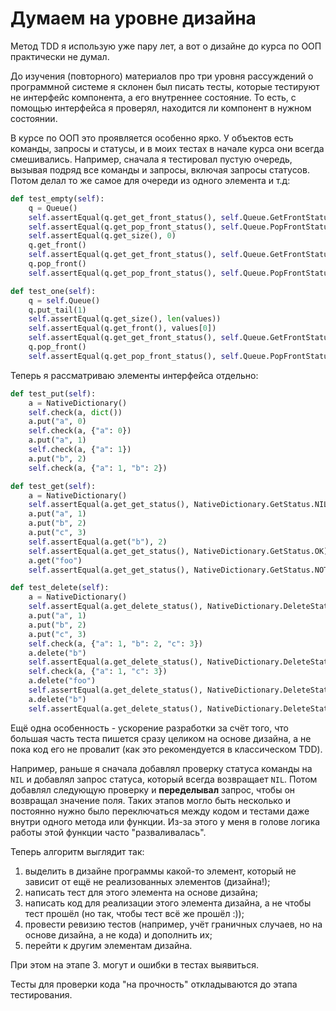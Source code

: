 # Думаем на уровне дизайна

Метод TDD я использую уже пару лет, а вот о дизайне до курса по ООП практически не думал. 

До изучения (повторного) материалов про три уровня рассуждений о программной системе
я склонен был писать тесты, которые тестируют не интерфейс компонента,
а его внутреннее состояние.
То есть, с помощью интерфейса я проверял, находится ли компонент в нужном состоянии.

В курсе по ООП это проявляется особенно ярко.
У объектов есть команды, запросы и статусы, и в моих тестах в начале курса
они всегда смешивались.
Например, сначала я тестировал пустую очередь, вызывая подряд
все команды и запросы, включая запросы статусов.
Потом делал то же самое для очереди из одного элемента и т.д:
```Python
def test_empty(self):
    q = Queue()
    self.assertEqual(q.get_get_front_status(), self.Queue.GetFrontStatus.NIL)
    self.assertEqual(q.get_pop_front_status(), self.Queue.PopFrontStatus.NIL)
    self.assertEqual(q.get_size(), 0)
    q.get_front()
    self.assertEqual(q.get_get_front_status(), self.Queue.GetFrontStatus.EMPTY)
    q.pop_front()
    self.assertEqual(q.get_pop_front_status(), self.Queue.PopFrontStatus.EMPTY)

def test_one(self):
    q = self.Queue()
    q.put_tail(1)
    self.assertEqual(q.get_size(), len(values))
    self.assertEqual(q.get_front(), values[0])
    self.assertEqual(q.get_get_front_status(), self.Queue.GetFrontStatus.OK)
    q.pop_front()
    self.assertEqual(q.get_pop_front_status(), self.Queue.PopFrontStatus.OK)
```

Теперь я рассматриваю элементы интерфейса отдельно:
```Python
def test_put(self):
    a = NativeDictionary()
    self.check(a, dict())
    a.put("a", 0)
    self.check(a, {"a": 0})
    a.put("a", 1)
    self.check(a, {"a": 1})
    a.put("b", 2)
    self.check(a, {"a": 1, "b": 2})

def test_get(self):
    a = NativeDictionary()
    self.assertEqual(a.get_get_status(), NativeDictionary.GetStatus.NIL)
    a.put("a", 1)
    a.put("b", 2)
    a.put("c", 3)
    self.assertEqual(a.get("b"), 2)
    self.assertEqual(a.get_get_status(), NativeDictionary.GetStatus.OK)
    a.get("foo")
    self.assertEqual(a.get_get_status(), NativeDictionary.GetStatus.NOT_FOUND)

def test_delete(self):
    a = NativeDictionary()
    self.assertEqual(a.get_delete_status(), NativeDictionary.DeleteStatus.NIL)
    a.put("a", 1)
    a.put("b", 2)
    a.put("c", 3)
    self.check(a, {"a": 1, "b": 2, "c": 3})
    a.delete("b")
    self.assertEqual(a.get_delete_status(), NativeDictionary.DeleteStatus.OK)
    self.check(a, {"a": 1, "c": 3})
    a.delete("foo")
    self.assertEqual(a.get_delete_status(), NativeDictionary.DeleteStatus.NOT_FOUND)
    a.delete("b")
    self.assertEqual(a.get_delete_status(), NativeDictionary.DeleteStatus.NOT_FOUND)
```

Ещё одна особенность - ускорение разработки за счёт того,
что большая часть теста пишется сразу целиком на основе дизайна,
а не пока код его не провалит (как это рекомендуется в классическом TDD).

Например, раньше я сначала добавлял проверку статуса команды на `NIL`
и добавлял запрос статуса, который всегда возвращает `NIL`.
Потом добавлял следующую проверку и **переделывал** запрос, чтобы он возвращал
значение поля.
Таких этапов могло быть несколько и постоянно нужно было переключаться
между кодом и тестами даже внутри одного метода или функции.
Из-за этого у меня в голове логика работы этой функции часто "разваливалась".

Теперь алгоритм выглядит так:
1. выделить в дизайне программы какой-то элемент, который не зависит
от ещё не реализованных элементов (дизайна!);
2. написать тест для этого элемента на основе дизайна;
3. написать код для реализации этого элемента дизайна, а не чтобы тест прошёл
(но так, чтобы тест всё же прошёл :));
4. провести ревизию тестов (например, учёт граничных случаев, но на основе дизайна, а не кода)
и дополнить их;
5. перейти к другим элементам дизайна.

При этом на этапе 3. могут и ошибки в тестах выявиться.

Тесты для проверки кода "на прочность" откладываются до этапа тестирования.
